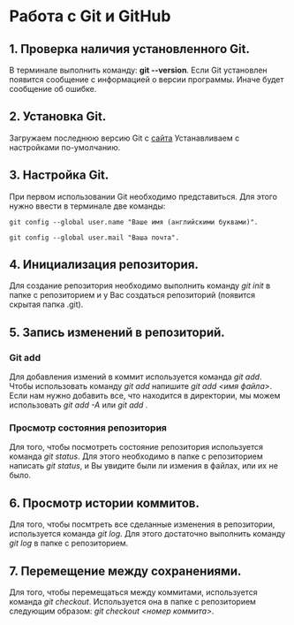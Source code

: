 # Работа с Git и GitHub 
## 1. Проверка наличия установленного Git.
В терминале выполнить команду: **git --version**. Если Git установлен появится сообщение с информацией о версии программы. Иначе будет сообщение об ошибке.
## 2. Установка Git.
Загружаем последнюю версию Git с [сайта](https://git-scm.com/downloads)
Устанавливаем с настройками по-умолчанию.
## 3. Настройка Git.
При первом использовании Git необходимо представиться. Для этого нужно ввести в терминале две команды:
```
git config --global user.name "Ваше имя (английскими буквами)".

git config --global user.mail "Ваша почта".
```
## 4. Инициализация репозитория.
Для создание репозитория необходимо выполнить команду *git init* в папке с репозиторием и у Вас создаться репозиторий (появится скрытая папка .git).
## 5. Запись изменений в репозиторий.
### **Git add**
Для добавления измений в коммит используется команда *git add*. Чтобы использовать команду *git add* напишите *git add <имя файла>*. Если нам нужно добавить все, что находится в директории, мы можем использовать *git add -A* или *git add .*
### **Просмотр состояния репозитория**
Для того, чтобы посмотреть состояние репозитория используется команда *git status*. Для этого необходимо в папке с репозиторием написать *git status*, и Вы увидите были ли измения в файлах, или их не было.
## 6. Просмотр истории коммитов.
Для того, чтобы посмтреть все сделанные изменения в репозитории, используется команда *git log*. Для этого достаточно выполнить команду *git log* в папке с репозиторием.
## 7. Перемещение между сохранениями.
Для того, чтобы перемещаться между коммитами, используется команда *git checkout*. Используется она в папке с репозиторием следующим образом: *git checkout <номер коммита>*.
   